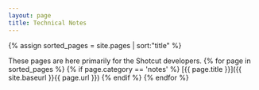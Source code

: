 ```yaml
---
layout: page
title: Technical Notes
---
```

{% assign sorted_pages = site.pages | sort:"title" %}
<!-- Shotcut Responsive -->
<ins class="adsbygoogle"
    style="display:block"
    data-ad-client="ca-pub-1305424236533187"
    data-ad-slot="3403753557"
    data-ad-format="auto"></ins>
<script>
(adsbygoogle = window.adsbygoogle || []).push({});
</script>
These pages are here primarily for the Shotcut developers.
{% for page in sorted_pages %}
  {% if page.category == 'notes' %}
[{{ page.title }}]({{ site.baseurl }}{{ page.url }})
  {% endif %}
{% endfor %}
